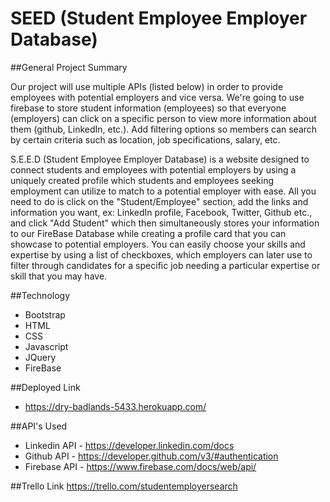 # SEED (Student Employee Employer Database)

##General Project Summary

Our project will use multiple APIs (listed below) in order to provide employees with potential employers and vice versa. We're going to use firebase to store student information (employees) so that everyone (employers) can click on a specific person to view more information about them (github, LinkedIn, etc.). Add filtering options so members can search by certain criteria such as location, job specifications, salary, etc.

S.E.E.D (Student Employee Employer Database) is a website designed to connect students and employees with potential employers by using a uniquely created profile which students and employees seeking employment can utilize to match to a potential employer with ease. All you need to do is click on the "Student/Employee" section, add the links and information you want, ex: LinkedIn profile, Facebook, Twitter, Github etc., and click "Add Student" which then simultaneously stores your information to our FireBase Database while creating a profile card that you can showcase to potential employers. You can easily choose your skills and expertise by using a list of checkboxes, which employers can later use to filter through candidates for a specific job needing a particular expertise or skill that you may have. 

##Technology

- Bootstrap
- HTML
- CSS
- Javascript
- JQuery
- FireBase

##Deployed Link

- https://dry-badlands-5433.herokuapp.com/

##API's Used

- Linkedin API - https://developer.linkedin.com/docs
- Github API - https://developer.github.com/v3/#authentication
- Firebase API - https://www.firebase.com/docs/web/api/

##Trello Link
https://trello.com/studentemployersearch